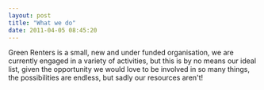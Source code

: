 ```yaml
---
layout: post
title: "What we do"
date: 2011-04-05 08:45:20
---
```


Green Renters is a small, new and under funded organisation, we are currently engaged in a variety of activities, but this is by no means our ideal list, given the opportunity we would love to be involved in so many things, the possibilities are endless, but sadly our resources aren't!